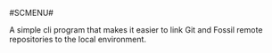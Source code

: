 #SCMENU#

A simple cli program that makes it easier to link Git and Fossil remote
repositories to the local environment.

